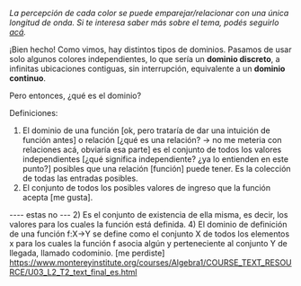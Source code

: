 _La percepción de cada color se puede emparejar/relacionar con una única longitud de onda. Si te interesa saber más sobre el tema, podés seguirlo [acá](https://es.wikipedia.org/wiki/Espectro_visible#Colores_del_espectro)._

¡Bien hecho!
Como vimos, hay distintos tipos de dominios. Pasamos de usar solo algunos colores independientes, lo que sería un **dominio discreto**, a infinitas ubicaciones contiguas, sin interrupción, equivalente a un **dominio continuo**. 

Pero entonces, ¿qué es el dominio?

Definiciones:

1) El dominio de una función [ok, pero trataría de dar una intuición de función antes] o relación [¿qué es una relación? -> no me meteria con relaciones acá, obviaría esa parte] es el conjunto de todos los valores independientes [¿qué significa independiente? ¿ya lo entienden en este punto?] posibles que una relación [función] puede tener. Es la colección de todas las entradas posibles.
3) El conjunto de todos los posibles valores de ingreso que la función acepta [me gusta].


---- estas no ---
2) Es el conjunto de existencia de ella misma, es decir, los valores para los cuales la función está definida.
4) El dominio de definición de una función f:X→Y se define como el conjunto X de todos los elementos x para los cuales la función f asocia algún y perteneciente al conjunto Y de llegada, llamado codominio. [me perdiste]
https://www.montereyinstitute.org/courses/Algebra1/COURSE_TEXT_RESOURCE/U03_L2_T2_text_final_es.html
